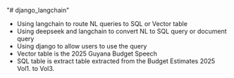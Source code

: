 "# django_langchain" 
* Using langchain to route NL queries to SQL or Vector table
* Using deepseek and langchain to convert NL to SQL query or document query
* Using django to allow users to use the query
* Vector table is the 2025 Guyana Budget Speech
* SQL table is extract table extracted from the Budget Estimates 2025 Vol1. to Vol3.
